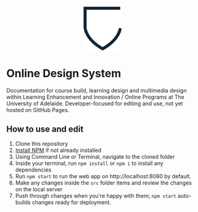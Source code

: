 <p align="center"><img src="https://raw.githubusercontent.com/UAMediaProd/online-design-system/2ab92be6e3481fcac96f2bbd36b1dda75bc3d2d8/src/assets/images/half-shield.svg?token=ACBUYBSHPPCSOLWLXS6OTXLBLT3CM" style="width: 100px; margin-left: auto; margin-right: auto;"></p>

# Online Design System

Documentation for course build, learning design and multimedia design within Learning Enhancement and Innovation / Online Programs at The University of Adelaide. Developer-focused for editing and use, not yet hosted on GitHub Pages.

## How to use and edit

1. Clone this repository
2. [Install NPM](https://nodejs.org/en/download/) if not already installed
3. Using Command Line or Terminal, navigate to the cloned folder
4. Inside your terminal, run `npm install` or `npm i` to install any dependencies
5. Run `npm start` to run the web app on http://localhost:8080 by default.
6. Make any changes inside the `src` folder items and review the changes on the local server
7. Push through changes when you're happy with them; `npm start` auto-builds changes ready for deployment.

